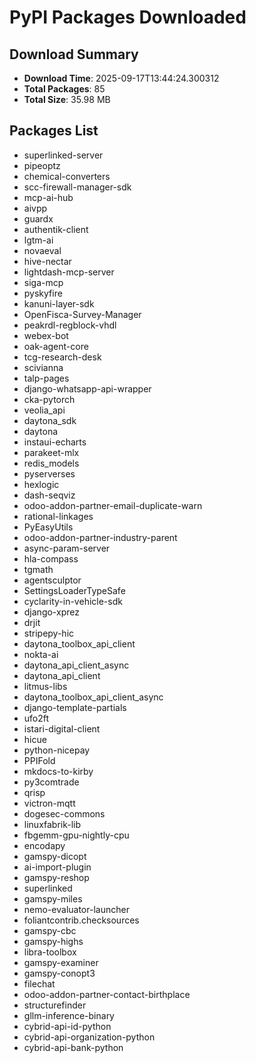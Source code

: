 # PyPI Packages Downloaded

## Download Summary
- **Download Time**: 2025-09-17T13:44:24.300312
- **Total Packages**: 85
- **Total Size**: 35.98 MB

## Packages List
- superlinked-server
- pipeoptz
- chemical-converters
- scc-firewall-manager-sdk
- mcp-ai-hub
- aivpp
- guardx
- authentik-client
- lgtm-ai
- novaeval
- hive-nectar
- lightdash-mcp-server
- siga-mcp
- pyskyfire
- kanuni-layer-sdk
- OpenFisca-Survey-Manager
- peakrdl-regblock-vhdl
- webex-bot
- oak-agent-core
- tcg-research-desk
- scivianna
- talp-pages
- django-whatsapp-api-wrapper
- cka-pytorch
- veolia_api
- daytona_sdk
- daytona
- instaui-echarts
- parakeet-mlx
- redis_models
- pyserverses
- hexlogic
- dash-seqviz
- odoo-addon-partner-email-duplicate-warn
- rational-linkages
- PyEasyUtils
- odoo-addon-partner-industry-parent
- async-param-server
- hla-compass
- tgmath
- agentsculptor
- SettingsLoaderTypeSafe
- cyclarity-in-vehicle-sdk
- django-xprez
- drjit
- stripepy-hic
- daytona_toolbox_api_client
- nokta-ai
- daytona_api_client_async
- daytona_api_client
- litmus-libs
- daytona_toolbox_api_client_async
- django-template-partials
- ufo2ft
- istari-digital-client
- hicue
- python-nicepay
- PPIFold
- mkdocs-to-kirby
- py3comtrade
- qrisp
- victron-mqtt
- dogesec-commons
- linuxfabrik-lib
- fbgemm-gpu-nightly-cpu
- encodapy
- gamspy-dicopt
- ai-import-plugin
- gamspy-reshop
- superlinked
- gamspy-miles
- nemo-evaluator-launcher
- foliantcontrib.checksources
- gamspy-cbc
- gamspy-highs
- libra-toolbox
- gamspy-examiner
- gamspy-conopt3
- filechat
- odoo-addon-partner-contact-birthplace
- structurefinder
- gllm-inference-binary
- cybrid-api-id-python
- cybrid-api-organization-python
- cybrid-api-bank-python
